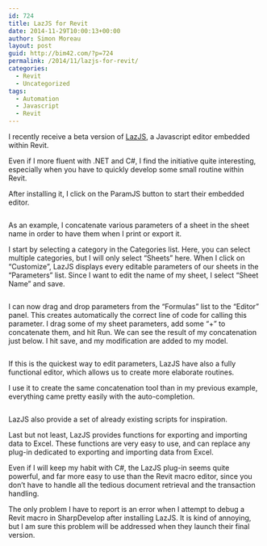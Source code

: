 ```yaml
---
id: 724
title: LazJS for Revit
date: 2014-11-29T10:00:13+00:00
author: Simon Moreau
layout: post
guid: http://bim42.com/?p=724
permalink: /2014/11/lazjs-for-revit/
categories:
  - Revit
  - Uncategorized
tags:
  - Automation
  - Javascript
  - Revit
---
```

I recently receive a beta version of [LazJS](http://www.lazjs.com/ "LazJS"), a Javascript editor embedded within Revit.

Even if I more fluent with .NET and C#, I find the initiative quite interesting, especially when you have to quickly develop some small routine within Revit.

After installing it, I click on the ParamJS button to start their embedded editor.

![<img class="aligncenter size-full wp-image-728" src="http://bim42.com/wp-content/uploads/2014/11/ScreenClip1.png" alt="LazJS" width="240" height="99" />](http://bim42.com/wp-content/uploads/2014/11/ScreenClip1.png)

As an example, I concatenate various parameters of a sheet in the sheet name in order to have them when I print or export it.

I start by selecting a category in the Categories list. Here, you can select multiple categories, but I will only select &#8220;Sheets&#8221; here. When I click on &#8220;Customize&#8221;, LazJS displays every editable parameters of our sheets in the &#8220;Parameters&#8221; list. Since I want to edit the name of my sheet, I select &#8220;Sheet Name&#8221; and save.

![<img class="aligncenter size-full wp-image-727" src="http://bim42.com/wp-content/uploads/2014/11/ScreenClip-3.png" alt="ParamJS" width="950" height="561" srcset="https://bim42.com/wp-content/uploads/2014/11/ScreenClip-3.png 950w, https://bim42.com/wp-content/uploads/2014/11/ScreenClip-3-300x177.png 300w, https://bim42.com/wp-content/uploads/2014/11/ScreenClip-3-500x295.png 500w" sizes="(max-width: 950px) 100vw, 950px" />](http://bim42.com/wp-content/uploads/2014/11/ScreenClip-3.png)

I can now drag and drop parameters from the &#8220;Formulas&#8221; list to the &#8220;Editor&#8221; panel. This creates automatically the correct line of code for calling this parameter. I drag some of my sheet parameters, add some &#8220;+&#8221; to concatenate them, and hit Run. We can see the result of my concatenation just below. I hit save, and my modification are added to my model.

![<img class="aligncenter size-full wp-image-726" src="http://bim42.com/wp-content/uploads/2014/11/ScreenClip-23.png" alt="Run" width="972" height="557" srcset="https://bim42.com/wp-content/uploads/2014/11/ScreenClip-23.png 972w, https://bim42.com/wp-content/uploads/2014/11/ScreenClip-23-300x171.png 300w, https://bim42.com/wp-content/uploads/2014/11/ScreenClip-23-500x286.png 500w" sizes="(max-width: 972px) 100vw, 972px" />](http://bim42.com/wp-content/uploads/2014/11/ScreenClip-23.png)

If this is the quickest way to edit parameters, LazJS have also a fully functional editor, which allows us to create more elaborate routines.

I use it to create the same concatenation tool than in my previous example, everything came pretty easily with the auto-completion.

![<img class="aligncenter size-full wp-image-725" src="http://bim42.com/wp-content/uploads/2014/11/ScreenClip-11.png" alt="ScreenClip [1]" width="950" height="385" srcset="https://bim42.com/wp-content/uploads/2014/11/ScreenClip-11.png 950w, https://bim42.com/wp-content/uploads/2014/11/ScreenClip-11-300x121.png 300w, https://bim42.com/wp-content/uploads/2014/11/ScreenClip-11-500x202.png 500w" sizes="(max-width: 950px) 100vw, 950px" />](http://bim42.com/wp-content/uploads/2014/11/ScreenClip-11.png)

LazJS also provide a set of already existing scripts for inspiration.

Last but not least, LazJS provides functions for exporting and importing data to Excel. These functions are very easy to use, and can replace any plug-in dedicated to exporting and importing data from Excel.

Even if I will keep my habit with C#, the LazJS plug-in seems quite powerful, and far more easy to use than the Revit macro editor, since you don&#8217;t have to handle all the tedious document retrieval and the transaction handling.

The only problem I have to report is an error when I attempt to debug a Revit macro in SharpDevelop after installing LazJS. It is kind of annoying, but I am sure this problem will be addressed when they launch their final version.